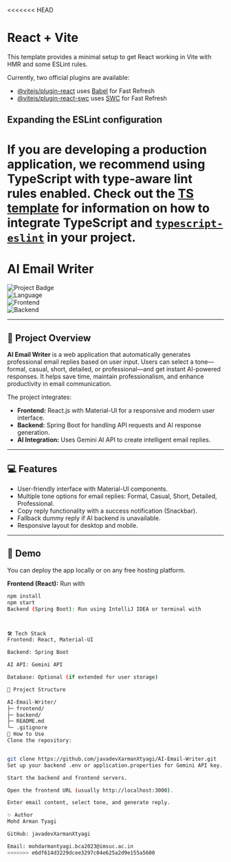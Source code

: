 <<<<<<< HEAD
# React + Vite

This template provides a minimal setup to get React working in Vite with HMR and some ESLint rules.

Currently, two official plugins are available:

- [@vitejs/plugin-react](https://github.com/vitejs/vite-plugin-react/blob/main/packages/plugin-react) uses [Babel](https://babeljs.io/) for Fast Refresh
- [@vitejs/plugin-react-swc](https://github.com/vitejs/vite-plugin-react/blob/main/packages/plugin-react-swc) uses [SWC](https://swc.rs/) for Fast Refresh

## Expanding the ESLint configuration

If you are developing a production application, we recommend using TypeScript with type-aware lint rules enabled. Check out the [TS template](https://github.com/vitejs/vite/tree/main/packages/create-vite/template-react-ts) for information on how to integrate TypeScript and [`typescript-eslint`](https://typescript-eslint.io) in your project.
=======
# AI Email Writer

![Project Badge](https://img.shields.io/badge/Status-Completed-success)  
![Language](https://img.shields.io/badge/Language-Java-red)  
![Frontend](https://img.shields.io/badge/Frontend-React-blue)  
![Backend](https://img.shields.io/badge/Backend-SpringBoot-green)

---

## 📖 Project Overview
**AI Email Writer** is a web application that automatically generates professional email replies based on user input. Users can select a tone—formal, casual, short, detailed, or professional—and get instant AI-powered responses. It helps save time, maintain professionalism, and enhance productivity in email communication.

The project integrates:  
- **Frontend:** React.js with Material-UI for a responsive and modern user interface.  
- **Backend:** Spring Boot for handling API requests and AI response generation.  
- **AI Integration:** Uses Gemini AI API to create intelligent email replies.  

---

## 💻 Features
- User-friendly interface with Material-UI components.  
- Multiple tone options for email replies: Formal, Casual, Short, Detailed, Professional.  
- Copy reply functionality with a success notification (Snackbar).  
- Fallback dummy reply if AI backend is unavailable.  
- Responsive layout for desktop and mobile.

---

## 🚀 Demo
You can deploy the app locally or on any free hosting platform.  

**Frontend (React):** Run with  
```bash
npm install
npm start
Backend (Spring Boot): Run using IntelliJ IDEA or terminal with



🛠️ Tech Stack
Frontend: React, Material-UI

Backend: Spring Boot

AI API: Gemini API

Database: Optional (if extended for user storage)

📂 Project Structure

AI-Email-Writer/
├─ frontend/
├─ backend/
├─ README.md
└─ .gitignore
🔧 How to Use
Clone the repository:


git clone https://github.com/javadevXarmanXtyagi/AI-Email-Writer.git
Set up your backend .env or application.properties for Gemini API key.

Start the backend and frontend servers.

Open the frontend URL (usually http://localhost:3000).

Enter email content, select tone, and generate reply.

✨ Author
Mohd Arman Tyagi

GitHub: javadevXarmanXtyagi

Email: mohdarmantyagi.bca2023@imsuc.ac.in
>>>>>>> e6df614d3229dcee3297c04e625a2d9e155a5600
